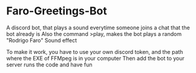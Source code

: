 # Faro-Greetings-Bot
A discord bot, that plays a sound everytime someone joins a chat that the bot already is
Also the command >play, makes the bot plays a  random "Rodrigo Faro" Sound effect

To make it work, you have to use your own discord token, and the path where the EXE of FFMpeg is in your computer
Then add the bot to your server runs the code and have fun
